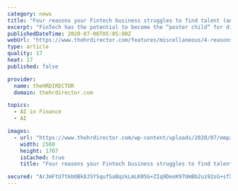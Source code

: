 ```yaml
---
category: news
title: "Four reasons your Fintech business struggles to find talent (and what to do about it)"
excerpt: "FinTech has the potential to become the “poster child” for diversity and equality within the traditionally male-dominated financial services space."
publishedDateTime: 2020-07-06T05:05:00Z
webUrl: "https://www.thehrdirector.com/features/miscellaneous/4-reasons-your-fintech-business-struggles-to-find-expert-talent-what-to-do-about-it/"
type: article
quality: 17
heat: 17
published: false

provider:
  name: theHRDIRECTOR
  domain: thehrdirector.com

topics:
  - AI in Finance
  - AI

images:
  - url: "https://www.thehrdirector.com/wp-content/uploads/2020/07/empz7yrzogw-scaled.jpg"
    width: 2560
    height: 1707
    isCached: true
    title: "Four reasons your Fintech business struggles to find talent (and what to do about it)"

secured: "ArJmFtU7tkbOBk8JSYSqufSaBqzkLmLK05G+ZIq9DeoK97UmBb2ui92sG+sfXgERkNCLMaFPmlDRGsAQf6KQ1LbejipL7ERXlOq73VDYtt2NdgOqy6tgXujUthUtYCn1fXyrHsFt3JVg0rbpDuQhD9HVEIefdeLdp8mwS23jYfHSzjAy2NVZfjlmPvnGI+/1ZK/AqivnyojHmBg3vcEUpclJJAHOtokbwfkzOxNAt03L0CsXJp5Vq59gR0z4Rjk/GyBLjzO0RYpSIEnHPOaWFLaLuZMHKH+izyNrzz4O1JvgEydnmVxng4FoOmCWf6zOQr6+gZoAqf+OVtgI+WsSAw==;iIIv+dZp6NtnbS/94wHuaA=="
---
```


